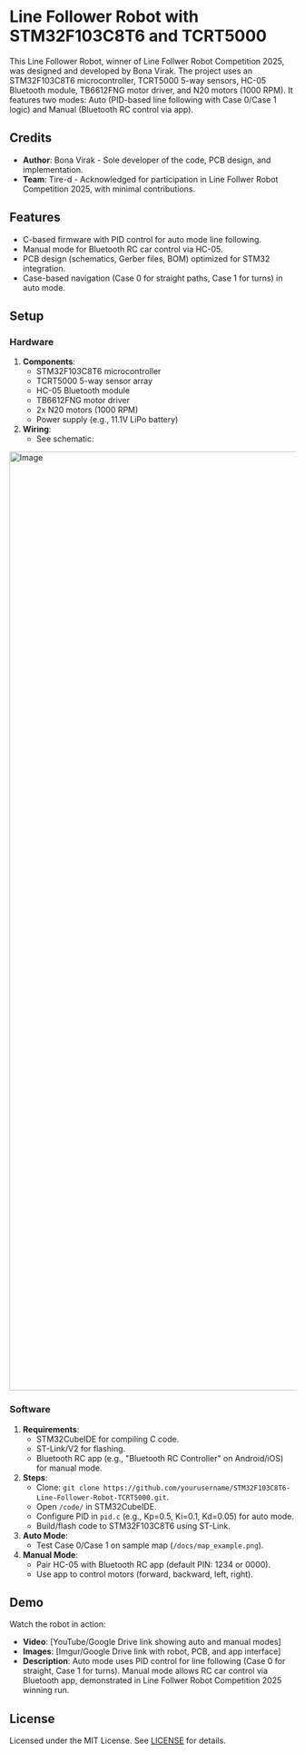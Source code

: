 # Line Follower Robot with STM32F103C8T6 and TCRT5000

This Line Follower Robot, winner of Line Follwer Robot Competition 2025, was designed and developed by Bona Virak. The project uses an STM32F103C8T6 microcontroller, TCRT5000 5-way sensors, HC-05 Bluetooth module, TB6612FNG motor driver, and N20 motors (1000 RPM). It features two modes: Auto (PID-based line following with Case 0/Case 1 logic) and Manual (Bluetooth RC control via app).

## Credits
- **Author**: Bona Virak - Sole developer of the code, PCB design, and implementation.
- **Team**: Tire-d - Acknowledged for participation in Line Follwer Robot Competition 2025, with minimal contributions.

## Features
- C-based firmware with PID control for auto mode line following.
- Manual mode for Bluetooth RC car control via HC-05.
- PCB design (schematics, Gerber files, BOM) optimized for STM32 integration.
- Case-based navigation (Case 0 for straight paths, Case 1 for turns) in auto mode.

## Setup
### Hardware
1. **Components**:
   - STM32F103C8T6 microcontroller
   - TCRT5000 5-way sensor array
   - HC-05 Bluetooth module
   - TB6612FNG motor driver
   - 2x N20 motors (1000 RPM)
   - Power supply (e.g., 11.1V LiPo battery)
2. **Wiring**:
   - See schematic:
<img width="2339" height="1654" alt="Image" src="https://github.com/user-attachments/assets/2412f9f5-5756-41ab-bb71-dae4e4280583" />

### Software
1. **Requirements**:
   - STM32CubeIDE for compiling C code.
   - ST-Link/V2 for flashing.
   - Bluetooth RC app (e.g., "Bluetooth RC Controller" on Android/iOS) for manual mode.
2. **Steps**:
   - Clone: `git clone https://github.com/yourusername/STM32F103C8T6-Line-Follower-Robot-TCRT5000.git`.
   - Open `/code/` in STM32CubeIDE.
   - Configure PID in `pid.c` (e.g., Kp=0.5, Ki=0.1, Kd=0.05) for auto mode.
   - Build/flash code to STM32F103C8T6 using ST-Link.
3. **Auto Mode**:
   - Test Case 0/Case 1 on sample map (`/docs/map_example.png`).
4. **Manual Mode**:
   - Pair HC-05 with Bluetooth RC app (default PIN: 1234 or 0000).
   - Use app to control motors (forward, backward, left, right).

## Demo
Watch the robot in action:
- **Video**: [YouTube/Google Drive link showing auto and manual modes]
- **Images**: [Imgur/Google Drive link with robot, PCB, and app interface]
- **Description**: Auto mode uses PID control for line following (Case 0 for straight, Case 1 for turns). Manual mode allows RC car control via Bluetooth app, demonstrated in Line Follwer Robot Competition 2025 winning run.

## License
Licensed under the MIT License. See [LICENSE](LICENSE) for details.
